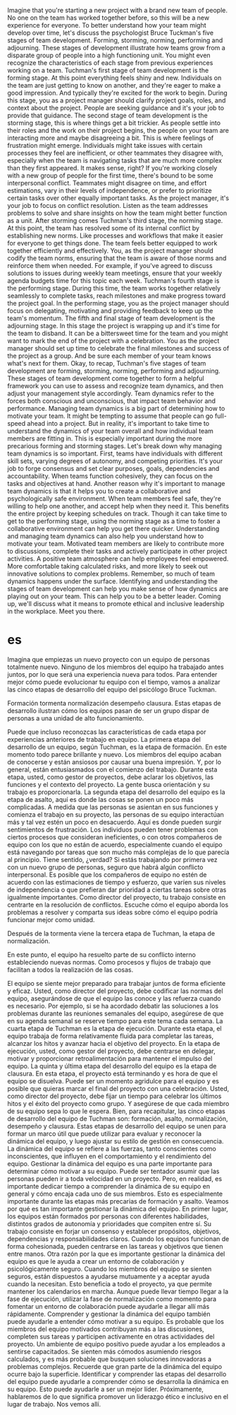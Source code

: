 
Imagine that you're starting a new project with a brand new team of people. No one on the team has worked together before, so this will be a new experience for everyone.
To better understand how your team might develop over time, let's discuss the psychologist Bruce Tuckman's five stages of team development. Forming, storming, norming, performing and adjourning. These stages of development illustrate how teams grow from a disparate group of people into a high functioning unit.
You might even recognize the characteristics of each stage from previous experiences working on a team. Tuchman's first stage of team development is the forming stage. At this point everything feels shiny and new. Individuals on the team are just getting to know on another, and they're eager to make a good impression. And typically they're excited for the work to begin. During this stage, you as a project manager should clarify project goals, roles, and context about the project. People are seeking guidance and it's your job to provide that guidance. The second stage of team development is the storming stage, this is where things get a bit trickier. As people settle into their roles and the work on their project begins, the people on your team are interacting more and maybe disagreeing a bit. This is where feelings of frustration might emerge. Individuals might take issues with certain processes they feel are inefficient, or other teammates they disagree with, especially when the team is navigating tasks that are much more complex than they first appeared. It makes sense, right? If you're working closely with a new group of people for the first time, there's bound to be some interpersonal conflict. Teammates might disagree on time, and effort estimations, vary in their levels of independence, or prefer to prioritize certain tasks over other equally important tasks. As the project manager, it's your job to focus on conflict resolution. Listen as the team addresses problems to solve and share insights on how the team might better function as a unit.
After storming comes Tuchman's third stage, the norming stage. At this point, the team has resolved some of its internal conflict by establishing new norms. Like processes and workflows that make it easier for everyone to get things done. The team feels better equipped to work together efficiently and effectively. You, as the project manager should codify the team norms, ensuring that the team is aware of those norms and reinforce them when needed. For example, if you've agreed to discuss solutions to issues during weekly team meetings, ensure that your weekly agenda budgets time for this topic each week. Tuchman's fourth stage is the performing stage. During this time, the team works together relatively seamlessly to complete tasks, reach milestones and make progress toward the project goal. In the performing stage, you as the project manager should focus on delegating, motivating and providing feedback to keep up the team's momentum. The fifth and final stage of team development is the adjourning stage. In this stage the project is wrapping up and it's time for the team to disband. It can be a bittersweet time for the team and you might want to mark the end of the project with a celebration.
You as the project manager should set up time to celebrate the final milestones and success of the project as a group. And be sure each member of your team knows what's next for them. Okay, to recap, Tuchman's five stages of team development are forming, storming, norming, performing and adjourning. These stages of team development come together to form a helpful framework you can use to assess and recognize team dynamics, and then adjust your management style accordingly. Team dynamics refer to the forces both conscious and unconscious, that impact team behavior and performance.
Managing team dynamics is a big part of determining how to motivate your team. It might be tempting to assume that people can go full-speed ahead into a project. But in reality, it's important to take time to understand the dynamics of your team overall and how individual team members are fitting in. This is especially important during the more precarious forming and storming stages.
Let's break down why managing team dynamics is so important. First, teams have individuals with different skill sets, varying degrees of autonomy, and competing priorities.
It's your job to forge consensus and set clear purposes, goals, dependencies and accountability. When teams function cohesively, they can focus on the tasks and objectives at hand. Another reason why it's important to manage team dynamics is that it helps you to create a collaborative and psychologically safe environment. When team members feel safe, they're willing to help one another, and accept help when they need it. This benefits the entire project by keeping schedules on track. Though it can take time to get to the performing stage, using the norming stage as a time to foster a collaborative environment can help you get there quicker.
Understanding and managing team dynamics can also help you understand how to motivate your team. Motivated team members are likely to contribute more to discussions, complete their tasks and actively participate in other project activities. A positive team atmosphere can help employees feel empowered. More comfortable taking calculated risks, and more likely to seek out innovative solutions to complex problems. Remember, so much of team dynamics happens under the surface. Identifying and understanding the stages of team development can help you make sense of how dynamics are playing out on your team.
This can help you to be a better leader.
Coming up, we'll discuss what it means to promote ethical and inclusive leadership in the workplace. Meet you there.

# es

Imagina que empiezas un nuevo proyecto con un equipo de personas totalmente nuevo. Ninguno de los miembros del equipo ha trabajado antes juntos, por lo que será una experiencia nueva para todos.
Para entender mejor cómo puede evolucionar tu equipo con el tiempo, vamos a analizar las cinco etapas de desarrollo del equipo del psicólogo Bruce Tuckman.

Formación
tormenta
normalización
desempeño
clausura.
Estas etapas de desarrollo ilustran cómo los equipos pasan de ser un grupo dispar de personas a una unidad de alto funcionamiento.


Puede que incluso reconozcas las características de cada etapa por experiencias anteriores de trabajo en equipo. La primera etapa del desarrollo de un equipo, según Tuchman, es la etapa de formación. En este momento todo parece brillante y nuevo. Los miembros del equipo acaban de conocerse y están ansiosos por causar una buena impresión. Y, por lo general, están entusiasmados con el comienzo del trabajo. Durante esta etapa, usted, como gestor de proyectos, debe aclarar los objetivos, las funciones y el contexto del proyecto. La gente busca orientación y su trabajo es proporcionarla. La segunda etapa del desarrollo del equipo es la etapa de asalto, aquí es donde las cosas se ponen un poco más complicadas. A medida que las personas se asientan en sus funciones y comienza el trabajo en su proyecto, las personas de su equipo interactúan más y tal vez estén un poco en desacuerdo. Aquí es donde pueden surgir sentimientos de frustración. Los individuos pueden tener problemas con ciertos procesos que consideran ineficientes, o con otros compañeros de equipo con los que no están de acuerdo, especialmente cuando el equipo está navegando por tareas que son mucho más complejas de lo que parecía al principio. Tiene sentido, ¿verdad? Si estás trabajando por primera vez con un nuevo grupo de personas, seguro que habrá algún conflicto interpersonal. Es posible que los compañeros de equipo no estén de acuerdo con las estimaciones de tiempo y esfuerzo, que varíen sus niveles de independencia o que prefieran dar prioridad a ciertas tareas sobre otras igualmente importantes. Como director del proyecto, tu trabajo consiste en centrarte en la resolución de conflictos. Escuche cómo el equipo aborda los problemas a resolver y comparta sus ideas sobre cómo el equipo podría funcionar mejor como unidad.

Después de la tormenta viene la tercera etapa de Tuchman, la etapa de normalización.

En este punto, el equipo ha resuelto parte de su conflicto interno estableciendo nuevas normas. Como procesos y flujos de trabajo que facilitan a todos la realización de las cosas.

El equipo se siente mejor preparado para trabajar juntos de forma eficiente y eficaz. Usted, como director del proyecto, debe codificar las normas del equipo, asegurándose de que el equipo las conoce y las refuerza cuando es necesario. Por ejemplo, si se ha acordado debatir las soluciones a los problemas durante las reuniones semanales del equipo, asegúrese de que en su agenda semanal se reserve tiempo para este tema cada semana. La cuarta etapa de Tuchman es la etapa de ejecución. Durante esta etapa, el equipo trabaja de forma relativamente fluida para completar las tareas, alcanzar los hitos y avanzar hacia el objetivo del proyecto. En la etapa de ejecución, usted, como gestor del proyecto, debe centrarse en delegar, motivar y proporcionar retroalimentación para mantener el impulso del equipo. La quinta y última etapa del desarrollo del equipo es la etapa de clausura. En esta etapa, el proyecto está terminando y es hora de que el equipo se disuelva. Puede ser un momento agridulce para el equipo y es posible que quieras marcar el final del proyecto con una celebración.
Usted, como director del proyecto, debe fijar un tiempo para celebrar los últimos hitos y el éxito del proyecto como grupo. Y asegúrese de que cada miembro de su equipo sepa lo que le espera. Bien, para recapitular, las cinco etapas de desarrollo del equipo de Tuchman son: formación, asalto, normalización, desempeño y clausura. Estas etapas de desarrollo del equipo se unen para formar un marco útil que puede utilizar para evaluar y reconocer la dinámica del equipo, y luego ajustar su estilo de gestión en consecuencia. La dinámica del equipo se refiere a las fuerzas, tanto conscientes como inconscientes, que influyen en el comportamiento y el rendimiento del equipo.
Gestionar la dinámica del equipo es una parte importante para determinar cómo motivar a su equipo. Puede ser tentador asumir que las personas pueden ir a toda velocidad en un proyecto. Pero, en realidad, es importante dedicar tiempo a comprender la dinámica de su equipo en general y cómo encaja cada uno de sus miembros. Esto es especialmente importante durante las etapas más precarias de formación y asalto.
Veamos por qué es tan importante gestionar la dinámica del equipo. En primer lugar, los equipos están formados por personas con diferentes habilidades, distintos grados de autonomía y prioridades que compiten entre sí.
Su trabajo consiste en forjar un consenso y establecer propósitos, objetivos, dependencias y responsabilidades claros. Cuando los equipos funcionan de forma cohesionada, pueden centrarse en las tareas y objetivos que tienen entre manos. Otra razón por la que es importante gestionar la dinámica del equipo es que le ayuda a crear un entorno de colaboración y psicológicamente seguro. Cuando los miembros del equipo se sienten seguros, están dispuestos a ayudarse mutuamente y a aceptar ayuda cuando la necesitan. Esto beneficia a todo el proyecto, ya que permite mantener los calendarios en marcha. Aunque puede llevar tiempo llegar a la fase de ejecución, utilizar la fase de normalización como momento para fomentar un entorno de colaboración puede ayudarle a llegar allí más rápidamente.
Comprender y gestionar la dinámica del equipo también puede ayudarle a entender cómo motivar a su equipo. Es probable que los miembros del equipo motivados contribuyan más a las discusiones, completen sus tareas y participen activamente en otras actividades del proyecto. Un ambiente de equipo positivo puede ayudar a los empleados a sentirse capacitados. Se sienten más cómodos asumiendo riesgos calculados, y es más probable que busquen soluciones innovadoras a problemas complejos. Recuerde que gran parte de la dinámica del equipo ocurre bajo la superficie. Identificar y comprender las etapas del desarrollo del equipo puede ayudarle a comprender cómo se desarrolla la dinámica en su equipo.
Esto puede ayudarle a ser un mejor líder.
Próximamente, hablaremos de lo que significa promover un liderazgo ético e inclusivo en el lugar de trabajo. Nos vemos allí.